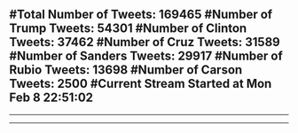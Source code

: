 #Total Number of Tweets: 169465 
#Number of Trump Tweets: 54301
#Number of Clinton Tweets: 37462
#Number of Cruz Tweets: 31589
#Number of Sanders Tweets: 29917
#Number of Rubio Tweets: 13698
#Number of Carson Tweets: 2500
#Current Stream Started at Mon Feb  8 22:51:02
---
---
---
